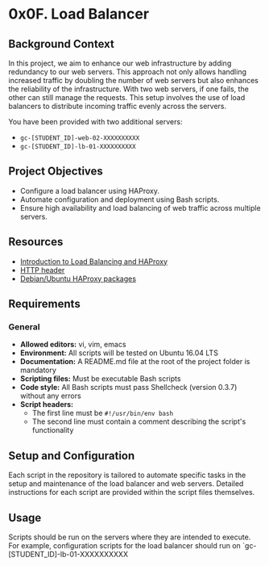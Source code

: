 # 0x0F. Load Balancer

## Background Context

In this project, we aim to enhance our web infrastructure by adding redundancy to our web servers. This approach not only allows handling increased traffic by doubling the number of web servers but also enhances the reliability of the infrastructure. With two web servers, if one fails, the other can still manage the requests. This setup involves the use of load balancers to distribute incoming traffic evenly across the servers.

You have been provided with two additional servers:
- `gc-[STUDENT_ID]-web-02-XXXXXXXXXX`
- `gc-[STUDENT_ID]-lb-01-XXXXXXXXXX`

## Project Objectives

- Configure a load balancer using HAProxy.
- Automate configuration and deployment using Bash scripts.
- Ensure high availability and load balancing of web traffic across multiple servers.

## Resources

- [Introduction to Load Balancing and HAProxy](https://www.haproxy.com/blog/the-four-essential-sections-of-an-haproxy-configuration/)
- [HTTP header](https://developer.mozilla.org/en-US/docs/Web/HTTP/Headers)
- [Debian/Ubuntu HAProxy packages](https://haproxy.debian.net/)

## Requirements

### General

- **Allowed editors:** vi, vim, emacs
- **Environment:** All scripts will be tested on Ubuntu 16.04 LTS
- **Documentation:** A README.md file at the root of the project folder is mandatory
- **Scripting files:** Must be executable Bash scripts
- **Code style:** All Bash scripts must pass Shellcheck (version 0.3.7) without any errors
- **Script headers:** 
  - The first line must be `#!/usr/bin/env bash`
  - The second line must contain a comment describing the script's functionality

## Setup and Configuration

Each script in the repository is tailored to automate specific tasks in the setup and maintenance of the load balancer and web servers. Detailed instructions for each script are provided within the script files themselves.

## Usage

Scripts should be run on the servers where they are intended to execute. For example, configuration scripts for the load balancer should run on `gc-[STUDENT_ID]-lb-01-XXXXXXXXXX

